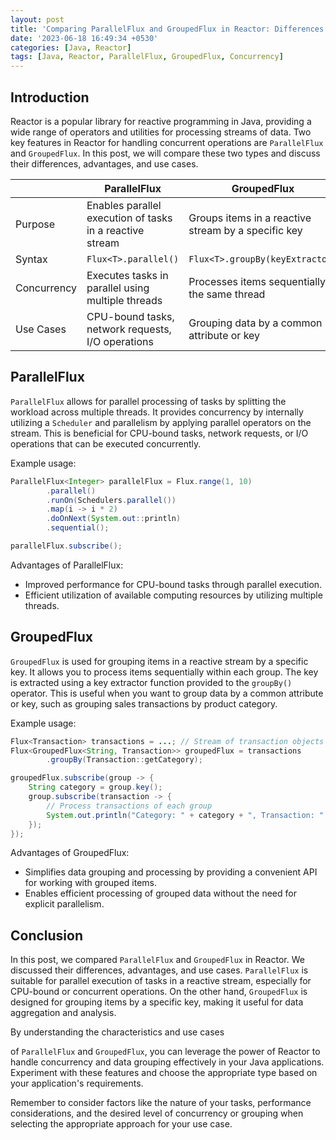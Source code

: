 ```yaml
---
layout: post
title: 'Comparing ParallelFlux and GroupedFlux in Reactor: Differences and Use Cases'
date: '2023-06-18 16:49:34 +0530'
categories: [Java, Reactor]
tags: [Java, Reactor, ParallelFlux, GroupedFlux, Concurrency]
---
```

## Introduction

Reactor is a popular library for reactive programming in Java, providing a wide range of operators and utilities for processing streams of data. Two key features in Reactor for handling concurrent operations are `ParallelFlux` and `GroupedFlux`. In this post, we will compare these two types and discuss their differences, advantages, and use cases.

|        | ParallelFlux                                           | GroupedFlux                                    |
|--------|--------------------------------------------------------|------------------------------------------------|
| Purpose| Enables parallel execution of tasks in a reactive stream | Groups items in a reactive stream by a specific key |
| Syntax | `Flux<T>.parallel()`                                    | `Flux<T>.groupBy(keyExtractor)`                 |
| Concurrency | Executes tasks in parallel using multiple threads     | Processes items sequentially in the same thread |
| Use Cases | CPU-bound tasks, network requests, I/O operations     | Grouping data by a common attribute or key      |

## ParallelFlux

`ParallelFlux` allows for parallel processing of tasks by splitting the workload across multiple threads. It provides concurrency by internally utilizing a `Scheduler` and parallelism by applying parallel operators on the stream. This is beneficial for CPU-bound tasks, network requests, or I/O operations that can be executed concurrently.

Example usage:

```java
ParallelFlux<Integer> parallelFlux = Flux.range(1, 10)
        .parallel()
        .runOn(Schedulers.parallel())
        .map(i -> i * 2)
        .doOnNext(System.out::println)
        .sequential();

parallelFlux.subscribe();
```

Advantages of ParallelFlux:
- Improved performance for CPU-bound tasks through parallel execution.
- Efficient utilization of available computing resources by utilizing multiple threads.

## GroupedFlux

`GroupedFlux` is used for grouping items in a reactive stream by a specific key. It allows you to process items sequentially within each group. The key is extracted using a key extractor function provided to the `groupBy()` operator. This is useful when you want to group data by a common attribute or key, such as grouping sales transactions by product category.

Example usage:

```java
Flux<Transaction> transactions = ...; // Stream of transaction objects
Flux<GroupedFlux<String, Transaction>> groupedFlux = transactions
        .groupBy(Transaction::getCategory);

groupedFlux.subscribe(group -> {
    String category = group.key();
    group.subscribe(transaction -> {
        // Process transactions of each group
        System.out.println("Category: " + category + ", Transaction: " + transaction);
    });
});
```

Advantages of GroupedFlux:
- Simplifies data grouping and processing by providing a convenient API for working with grouped items.
- Enables efficient processing of grouped data without the need for explicit parallelism.

## Conclusion

In this post, we compared `ParallelFlux` and `GroupedFlux` in Reactor. We discussed their differences, advantages, and use cases. `ParallelFlux` is suitable for parallel execution of tasks in a reactive stream, especially for CPU-bound or concurrent operations. On the other hand, `GroupedFlux` is designed for grouping items by a specific key, making it useful for data aggregation and analysis.

By understanding the characteristics and use cases

 of `ParallelFlux` and `GroupedFlux`, you can leverage the power of Reactor to handle concurrency and data grouping effectively in your Java applications. Experiment with these features and choose the appropriate type based on your application's requirements.

Remember to consider factors like the nature of your tasks, performance considerations, and the desired level of concurrency or grouping when selecting the appropriate approach for your use case.